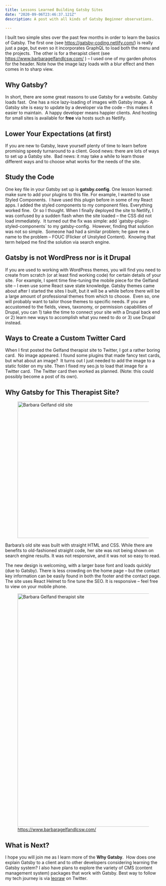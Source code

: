 ```yaml
---
title: Lessons Learned Building Gatsby Sites
date: "2020-09-06T23:46:37.121Z"
description: A post with all kinds of Gatsby Beginner observations.

---
```




<p>I built two simple sites over the past few months in order to learn the basics of Gatsby. The first one (see <a href="https://gatsby-coding.netlify.com/">https://gatsby-coding.netlify.com/</a>) is really just a page, but even so it incorporates GraphQL to load both the menu and the projects.&nbsp; The other is for a therapist client (see <a href="https://www.barbaragelfandlcsw.com/" target="_blank" rel="noreferrer noopener" aria-label="https://www.barbaragelfandlcsw.com/ (opens in a new tab)">https://www.barbaragelfandlcsw.com/</a> ) – I used one of my garden photos for the header.  Note how the image lazy loads with a blur effect and then comes in to sharp view.</p>



<h2>Why Gatsby?</h2>



<p>In short, there are some great reasons to use Gatsby for a website. Gatsby loads fast.&nbsp; One has a nice lazy-loading of images with Gatsby image.&nbsp; A Gatsby site is easy to update by a developer via the code – this makes it easier to maintain.&nbsp; A happy developer means happier clients.  And hosting for small sites is available for <strong>free</strong> via hosts such as Netlify.</p>



<h2>Lower Your Expectations (at first)</h2>



<p>If you are new to Gatsby, leave yourself plenty of time to learn before promising speedy turnaround to a client. Good news: there are lots of ways to set up a Gatsby site.&nbsp; Bad news: it may take a while to learn those different ways and to choose what works for the needs of the site.</p>



<h2>Study the Code</h2>



<p>One key file in your Gatsby set up is <strong>gatsby.config</strong>. One lesson learned: make sure to add your plugins to this file. For example, I wanted to use Styled Components.&nbsp; I have used this plugin before in some of my React apps.  I added the styled components to my component files. Everything worked fine.&nbsp; Or so I thought.  When I finally deployed the site to Netlify, I was confused by a sudden flash when the site loaded – the CSS did not load immediately.&nbsp; It turned out the fix was simple: add `gatsby-plugin-styled-components` to my gatsby-config.&nbsp; However, finding that solution was not so simple.&nbsp; Someone had had a similar problem; he gave me a name to the problem – FOUC (Flicker of Unstyled Content).&nbsp; Knowing that term helped me find the solution via search engine.</p>



<h2>Gatsby is not WordPress nor is it Drupal</h2>



<p>If you are used to working with WordPress themes, you will find you need to create from scratch (or at least find working code) for certain details of your site.&nbsp; For example, I spent time fine-tuning the mobile piece for the Gelfand site – I even use some React save state knowledge.  Gatsby themes came about after I started the sites I built, but it will be a while before there will be a large amount of professional themes from which to choose.&nbsp; Even so, one will probably want to tailor those themes to specific needs. If you are accustomed to the fields, views, taxonomy, or permission capabilities of Drupal, you can 1) take the time to connect your site with a Drupal back end or 2) learn new ways to accomplish what you need to do or 3) use Drupal instead.</p>



<h2>Ways to Create a Custom Twitter Card</h2>



<p>When I first posted the Gelfand therapist site to Twitter, I got a rather boring card.&nbsp; No image appeared.  I found some plugins that made fancy text cards, but what about an image?&nbsp; It turns out I just needed to add the image to a static folder on my site.  Then I fixed my seo.js to load that image for a Twitter card.&nbsp; The Twitter card then worked as planned.  (Note: this could possibly become a post of its own).</p>



<h2>Why Gatsby for This Therapist Site?</h2>



<figure class="wp-block-image"><img loading="lazy" src="https://biz.leoraw.com/wp-content/uploads/2019/09/old-gelfand.jpg" alt="Barbara Gelfand old site" class="wp-image-82" srcset="https://biz.leoraw.com/wp-content/uploads/2019/09/old-gelfand.jpg 600w, https://biz.leoraw.com/wp-content/uploads/2019/09/old-gelfand-300x220.jpg 300w" sizes="(max-width: 600px) 100vw, 600px" width="600" height="439"></figure>



<p>Barbara’s old site was built with straight HTML and CSS.  While there are benefits to old-fashioned straight code, her site was not being shown on search engine results.  It was not responsive, and it was not so easy to read. </p>



<p>The new design is welcoming, with a larger base font and loads quickly (due to Gatsby).  There is less crowding on the home page – but the contact key information can be easily found in both the footer and the contact page. The site uses React Helmet to fine tune the SEO. It is responsive – feel free to view on your mobile phone.</p>



<figure class="wp-block-image"><img loading="lazy" src="https://biz.leoraw.com/wp-content/uploads/2019/09/gelfand-new-1024x750.png" alt="Barbara Gelfand therapist site" class="wp-image-83" srcset="https://biz.leoraw.com/wp-content/uploads/2019/09/gelfand-new-1024x750.png 1024w, https://biz.leoraw.com/wp-content/uploads/2019/09/gelfand-new-300x220.png 300w, https://biz.leoraw.com/wp-content/uploads/2019/09/gelfand-new-768x562.png 768w, https://biz.leoraw.com/wp-content/uploads/2019/09/gelfand-new.png 1128w" sizes="(max-width: 767px) 89vw, (max-width: 1000px) 54vw, (max-width: 1071px) 543px, 580px" width="1024" height="750"><figcaption><a href="https://www.barbaragelfandlcsw.com/" target="_blank" rel="noreferrer noopener" aria-label=" (opens in a new tab)">https://www.barbaragelfandlcsw.com/</a></figcaption></figure>



<p></p>



<h2>What is Next?</h2>



<p>I hope you will join me as I learn more of the <strong>Why Gatsby</strong>.&nbsp; How does one explain Gatsby to a client and to other developers considering learning the Gatsby system? I also have plans to explore the variety of CMS (content management system) packages that work with Gatsby. Best way to follow my tech journey is via <a href="https://twitter.com/leoraw" target="_blank" rel="noreferrer noopener" aria-label="leoraw (opens in a new tab)">leoraw</a> on Twitter.</p>

